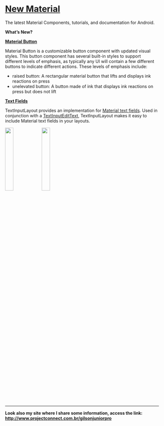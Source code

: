 # <a href="https://material.io/develop/android/">New Material</a>
The latest Material Components, tutorials, and documentation for Android.

<b>What’s New?</b>

<b><a href="https://material.io/develop/android/components/material-button/">Material Button</a></b>

Material Button is a customizable button component with updated visual styles. 
This button component has several built-in styles to support different levels of emphasis, as typically any UI will contain a few different buttons to indicate different actions. These levels of emphasis include:

<ul>
<li>raised button: A rectangular material button that lifts and displays ink reactions on press</li>
<li>unelevated button: A button made of ink that displays ink reactions on press but does not lift</li>
</ul>

<b><a href="https://material.io/develop/android/components/text-input-layout/">Text Fields</a></b>

TextInputLayout provides an implementation for <a href="https://material.io/go/design-text-fields">Material text fields</a>. 
Used in conjunction with a <a href="https://developer.android.com/reference/com/google/android/material/textfield/TextInputEditText">TextInputEditText</a>, TextInputLayout makes it easy to include Material text fields in your layouts.

<img src="http://www.projectconnect.com.br/github_imagens/Screenshot_1529518794.png" width="23%"></img>
<img src="http://www.projectconnect.com.br/github_imagens/Screenshot_1529518798.png" width="23%"></img>

-------------
**Look also my site where I share some information, access the link: http://www.projectconnect.com.br/gilsonjuniorpro**



